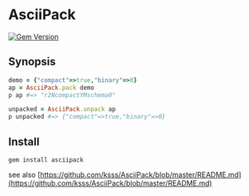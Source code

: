 # AsciiPack

[![Gem Version](https://badge.fury.io/rb/asciipack.png)](http://badge.fury.io/rb/asciipack)

## Synopsis

```ruby
demo = {"compact"=>true,"binary"=>0}
ap = AsciiPack.pack demo
p ap #=> "r2NcompactYMschema0"

unpacked = AsciiPack.unpack ap
p unpacked #=> {"compact"=>true,"binary"=>0}
```

## Install

```
gem install asciipack
```

see also [https://github.com/ksss/AsciiPack/blob/master/README.md](https://github.com/ksss/AsciiPack/blob/master/README.md)
